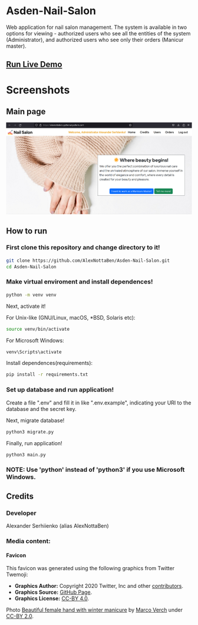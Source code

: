 # Asden-Nail-Salon

Web application for nail salon management.
The system is available in two options for viewing - authorized users who see all the entities of the system (Administrator), and authorized users who see only their orders (Manicur master).

## [Run Live Demo](https://alexnottaben.pythonanywhere.com/)

# Screenshots

## Main page

![mainpage](./screenshots/mainpage.png)

## How to run

### First clone this repository and change directory to it!

```bash
git clone https://github.com/AlexNottaBen/Asden-Nail-Salon.git
cd Asden-Nail-Salon
```

### Make virtual enviroment and install dependences!

```bash
python -m venv venv
```

Next, activate it!

For Unix-like (GNU/Linux, macOS, *BSD, Solaris etc):

```bash
source venv/bin/activate
```

For Microsoft Windows:

```powershell
venv\Scripts\activate
```

Install dependences(requirements):


```bash
pip install -r requirements.txt
```

### Set up database and run application!

Create a file ".env" and fill it in like ".env.example", indicating your URI to the database and the secret key.

Next, migrate database!

```bash
python3 migrate.py
```

Finally, run application!

```bash
python3 main.py
```

### NOTE: Use 'python' instead of 'python3' if you use Microsoft Windows.

## Credits

### Developer
Alexander Serhiienko (alias AlexNottaBen)

### Media content:

#### Favicon
This favicon was generated using the following graphics from Twitter Twemoji:
- **Graphics Author:** Copyright 2020 Twitter, Inc and other [contributors](https://github.com/twitter/twemoji).
- **Graphics Source:** [GitHub Page](https://github.com/twitter/twemoji/blob/master/assets/svg/1f485.svg).
- **Graphics License:** [CC-BY 4.0](https://creativecommons.org/licenses/by/4.0/).

Photo [Beautiful female hand with winter manicure](https://foto.wuestenigel.com/beautiful-female-hand-with-winter-manicure/) by [Marco Verch](https://linktr.ee/wuestenigel) under [CC-BY 2.0](https://creativecommons.org/licenses/by/2.0/).
